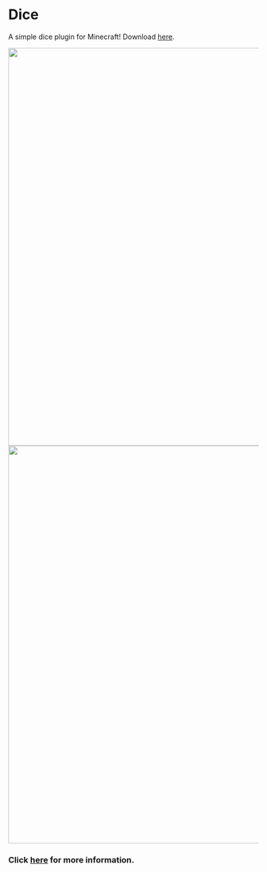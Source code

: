 # Dice
A simple dice plugin for Minecraft! Download [here](https://www.spigotmc.org/resources/dice.107888/).

<img src="https://i.imgur.com/Jj7ZrwT.gif" width="800">
<img src="https://bstats.org/signatures/bukkit/Dice%20Plugin.svg" width="800">

### Click [here](https://www.spigotmc.org/resources/dice.107888/) for more information.
